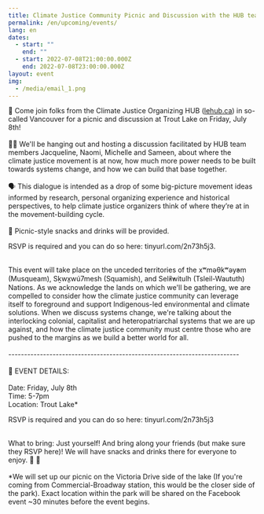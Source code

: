 ```yaml
---
title: Climate Justice Community Picnic and Discussion with the HUB team
permalink: /en/upcoming/events/
lang: en
dates:
  - start: ""
    end: ""
  - start: 2022-07-08T21:00:00.000Z
    end: 2022-07-08T23:00:00.000Z
layout: event
img:
  - /media/email_1.png
---
```

🌱 Come join folks from the Climate Justice Organizing HUB ([lehub.ca](http://lehub.ca/)) in so-called Vancouver for a picnic and discussion at Trout Lake on Friday, July 8th!\
\
✊🏾 We'll be hanging out and hosting a discussion facilitated by HUB team members Jacqueline, Naomi, Michelle and Sameen, about where the climate justice movement is at now, how much more power needs to be built towards systems change, and how we can build that base together.\
\
🗣 This dialogue is intended as a drop of some big-picture movement ideas informed by research, personal organizing experience and historical perspectives, to help climate justice organizers think of where they’re at in the movement-building cycle.\
\
🧺 Picnic-style snacks and drinks will be provided.

RSVP is required and you can do so here: tinyurl.com/2n73h5j3.

\
This event will take place on the unceded territories of the xʷməθkʷəy̓əm (Musqueam), Sḵwx̱wú7mesh (Squamish), and Sel̓íl̓witulh (Tsleil-Waututh) Nations. As we acknowledge the lands on which we'll be gathering, we are compelled to consider how the climate justice community can leverage itself to foreground and support Indigenous-led environmental and climate solutions. When we discuss systems change, we're talking about the interlocking colonial, capitalist and heteropatriarchal systems that we are up against, and how the climate justice community must centre those who are pushed to the margins as we build a better world for all.\
\
-------------------------------------------------------------------------\
\
🌺 EVENT DETAILS:\
\
Date: Friday, July 8th\
Time: 5-7pm\
Location: Trout Lake*

RSVP is required and you can do so here: tinyurl.com/2n73h5j3

\
What to bring: Just yourself! And bring along your friends (but make sure they RSVP here)! We will have snacks and drinks there for everyone to enjoy. 🍪 🧃\
\
*We will set up our picnic on the Victoria Drive side of the lake (If you're coming from Commercial-Broadway station, this would be the closer side of the park). Exact location within the park will be shared on the Facebook event ~30 minutes before the event begins.